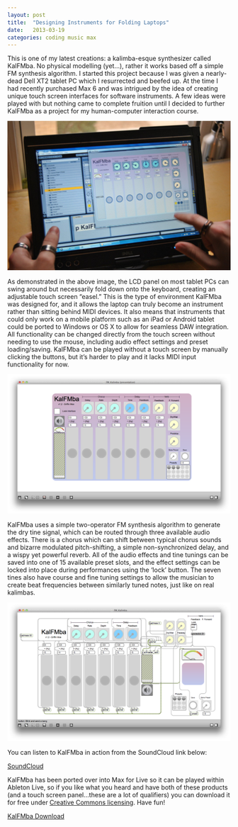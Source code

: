 ```yaml
---
layout: post
title:  "Designing Instruments for Folding Laptops"
date:   2013-03-19
categories: coding music max
---
```


This is one of my latest creations: a kalimba-esque synthesizer called KalFMba.
No physical modelling (yet…), rather it works based off a simple FM synthesis
algorithm. I started this project because I was given a nearly-dead Dell XT2
tablet PC which I resurrected and beefed up. At the time I had recently
purchased Max 6 and was intrigued by the idea of creating unique touch screen
interfaces for software instruments. A few ideas were played with but nothing
came to complete fruition until I decided to further KalFMba as a project for
my human-computer interaction course.

![KalFMba in action, used within Ableton Live](/images/kalfmba-use.png)

As demonstrated in the above image, the LCD panel on most tablet PCs can swing
around but necessarily fold down onto the keyboard, creating an adjustable
touch screen “easel.” This is the type of environment KalFMba was designed for,
and it allows the laptop can truly become an instrument rather than sitting
behind MIDI devices. It also means that instruments that could only work on a
mobile platform such as an iPad or Android tablet could be ported to Windows or
OS X to allow for seamless DAW integration. All functionality can be changed
directly from the touch screen without needing to use the mouse, including
audio effect settings and preset loading/saving. KalFMba can be played without
a touch screen by manually clicking the buttons, but it’s harder to play and it
lacks MIDI input functionality for now.

![KalFMba Interfacd](/images/kalfmba-interface.png)

KalFMba uses a simple two-operator FM synthesis algorithm to generate the dry
tine signal, which can be routed through three available audio effects. There
is a chorus which can shift between typical chorus sounds and bizarre modulated
pitch-shifting, a simple non-synchronized delay, and a wispy yet powerful
reverb. All of the audio effects and tine tunings can be saved into one of 15
available preset slots, and the effect settings can be locked into place during
performances using the ‘lock’ button. The seven tines also have course and fine
tuning settings to allow the musician to create beat frequencies between
similarly tuned notes, just like on real kalimbas.

![KalFMba Internals](/images/kalfmba-internals.png)

You can listen to KalFMba in action from the SoundCloud link below:

[SoundCloud](https://soundcloud.com/griffinmoe_sounds/kalfmba-demo)

KalFMba has been ported over into Max for Live so it can be played within
Ableton Live, so if you like what you heard and have both of these products
(and a touch screen panel…these are a lot of qualifiers) you can download it
for free under [Creative Commons
  licensing](http://creativecommons.org/licenses/by-nc/3.0/). Have fun!

[KalFMba Download](/assets/KalFMba.amxd)
